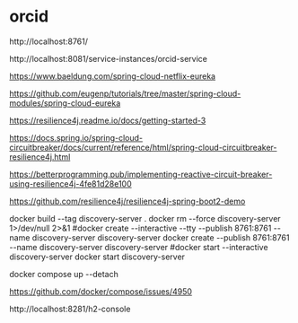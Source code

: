 # orcid

http://localhost:8761/

http://localhost:8081/service-instances/orcid-service

https://www.baeldung.com/spring-cloud-netflix-eureka

https://github.com/eugenp/tutorials/tree/master/spring-cloud-modules/spring-cloud-eureka

https://resilience4j.readme.io/docs/getting-started-3

https://docs.spring.io/spring-cloud-circuitbreaker/docs/current/reference/html/spring-cloud-circuitbreaker-resilience4j.html

https://betterprogramming.pub/implementing-reactive-circuit-breaker-using-resilience4j-4fe81d28e100

https://github.com/resilience4j/resilience4j-spring-boot2-demo


docker build --tag discovery-server .
docker rm --force discovery-server 1>/dev/null 2>&1
#docker create --interactive --tty --publish 8761:8761 --name discovery-server discovery-server
docker create --publish 8761:8761 --name discovery-server discovery-server
#docker start --interactive discovery-server
docker start discovery-server

docker compose up --detach


https://github.com/docker/compose/issues/4950

http://localhost:8281/h2-console
